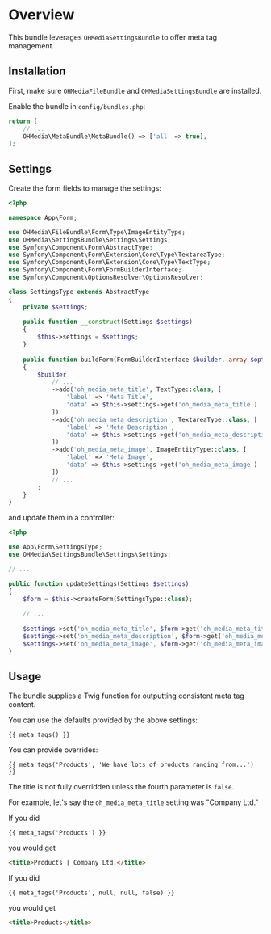 # Overview

This bundle leverages `OHMediaSettingsBundle` to offer meta tag management.

## Installation

First, make sure `OHMediaFileBundle` and `OHMediaSettingsBundle` are installed.

Enable the bundle in `config/bundles.php`:

```php
return [
    // ...
    OHMedia\MetaBundle\MetaBundle() => ['all' => true],
];
```

## Settings

Create the form fields to manage the settings:

```php
<?php

namespace App\Form;

use OHMedia\FileBundle\Form\Type\ImageEntityType;
use OHMedia\SettingsBundle\Settings\Settings;
use Symfony\Component\Form\AbstractType;
use Symfony\Component\Form\Extension\Core\Type\TextareaType;
use Symfony\Component\Form\Extension\Core\Type\TextType;
use Symfony\Component\Form\FormBuilderInterface;
use Symfony\Component\OptionsResolver\OptionsResolver;

class SettingsType extends AbstractType
{
    private $settings;
    
    public function __construct(Settings $settings)
    {
        $this->settings = $settings;
    }
    
    public function buildForm(FormBuilderInterface $builder, array $options)
    {
        $builder
            // ...
            ->add('oh_media_meta_title', TextType::class, [
                'label' => 'Meta Title',
                'data' => $this->settings->get('oh_media_meta_title')
            ])
            ->add('oh_media_meta_description', TextareaType::class, [
                'label' => 'Meta Description',
                'data' => $this->settings->get('oh_media_meta_description')
            ])
            ->add('oh_media_meta_image', ImageEntityType::class, [
                'label' => 'Meta Image',
                'data' => $this->settings->get('oh_media_meta_image')
            ])
            // ...
        ;
    }
}

```

and update them in a controller:

```php
<?php

use App\Form\SettingsType;
use OHMedia\SettingsBundle\Settings\Settings;

// ...

public function updateSettings(Settings $settings)
{
    $form = $this->createForm(SettingsType::class);
    
    // ...
    
    $settings->set('oh_media_meta_title', $form->get('oh_media_meta_title')->getData());
    $settings->set('oh_media_meta_description', $form->get('oh_media_meta_description')->getData());
    $settings->set('oh_media_meta_image', $form->get('oh_media_meta_image')->getData());
}

```

## Usage

The bundle supplies a Twig function for outputting consistent meta tag content.

You can use the defaults provided by the above settings:

```twig
{{ meta_tags() }}
```

You can provide overrides:

```twig
{{ meta_tags('Products', 'We have lots of products ranging from...') }}
```

The title is not fully overridden unless the fourth parameter is `false`.

For example, let's say the `oh_media_meta_title` setting was "Company Ltd."

If you did

```twig
{{ meta_tags('Products') }}
```

you would get

```html
<title>Products | Company Ltd.</title>
```

If you did

```twig
{{ meta_tags('Products', null, null, false) }}
```

you would get

```html
<title>Products</title>
```
